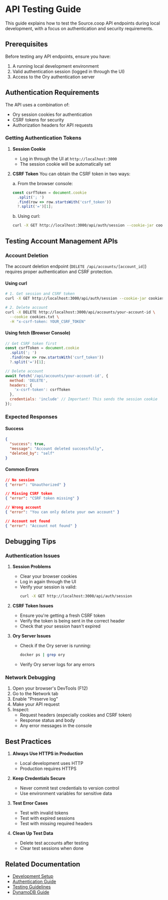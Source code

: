 # API Testing Guide

This guide explains how to test the Source.coop API endpoints during local development, with a focus on authentication and security requirements.

## Prerequisites

Before testing any API endpoints, ensure you have:
1. A running local development environment
2. Valid authentication session (logged in through the UI)
3. Access to the Ory authentication server

## Authentication Requirements

The API uses a combination of:
- Ory session cookies for authentication
- CSRF tokens for security
- Authorization headers for API requests

### Getting Authentication Tokens

1. **Session Cookie**
   - Log in through the UI at `http://localhost:3000`
   - The session cookie will be automatically set

2. **CSRF Token**
   You can obtain the CSRF token in two ways:

   a. From the browser console:
   ```javascript
   const csrfToken = document.cookie
     .split('; ')
     .find(row => row.startsWith('csrf_token'))
     ?.split('=')[1];
   ```

   b. Using curl:
   ```bash
   curl -X GET http://localhost:3000/api/auth/session --cookie-jar cookies.txt
   ```

## Testing Account Management APIs

### Account Deletion

The account deletion endpoint (`DELETE /api/accounts/[account_id]`) requires proper authentication and CSRF protection.

#### Using curl

```bash
# 1. Get session and CSRF token
curl -X GET http://localhost:3000/api/auth/session --cookie-jar cookies.txt

# 2. Delete account
curl -X DELETE http://localhost:3000/api/accounts/your-account-id \
  --cookie cookies.txt \
  -H "x-csrf-token: YOUR_CSRF_TOKEN"
```

#### Using fetch (Browser Console)

```javascript
// Get CSRF token first
const csrfToken = document.cookie
  .split('; ')
  .find(row => row.startsWith('csrf_token'))
  ?.split('=')[1];

// Delete account
await fetch('/api/accounts/your-account-id', {
  method: 'DELETE',
  headers: {
    'x-csrf-token': csrfToken
  },
  credentials: 'include' // Important! This sends the session cookie
});
```

### Expected Responses

#### Success
```json
{
  "success": true,
  "message": "Account deleted successfully",
  "deleted_by": "self"
}
```

#### Common Errors
```json
// No session
{ "error": "Unauthorized" }

// Missing CSRF token
{ "error": "CSRF token missing" }

// Wrong account
{ "error": "You can only delete your own account" }

// Account not found
{ "error": "Account not found" }
```

## Debugging Tips

### Authentication Issues

1. **Session Problems**
   - Clear your browser cookies
   - Log in again through the UI
   - Verify your session is valid:
     ```bash
     curl -X GET http://localhost:3000/api/auth/session
     ```

2. **CSRF Token Issues**
   - Ensure you're getting a fresh CSRF token
   - Verify the token is being sent in the correct header
   - Check that your session hasn't expired

3. **Ory Server Issues**
   - Check if the Ory server is running:
     ```bash
     docker ps | grep ory
     ```
   - Verify Ory server logs for any errors

### Network Debugging

1. Open your browser's DevTools (F12)
2. Go to the Network tab
3. Enable "Preserve log"
4. Make your API request
5. Inspect:
   - Request headers (especially cookies and CSRF token)
   - Response status and body
   - Any error messages in the console

## Best Practices

1. **Always Use HTTPS in Production**
   - Local development uses HTTP
   - Production requires HTTPS

2. **Keep Credentials Secure**
   - Never commit test credentials to version control
   - Use environment variables for sensitive data

3. **Test Error Cases**
   - Test with invalid tokens
   - Test with expired sessions
   - Test with missing required headers

4. **Clean Up Test Data**
   - Delete test accounts after testing
   - Clear test sessions when done

## Related Documentation

- [Development Setup](setup.md)
- [Authentication Guide](ory-authentication.md)
- [Testing Guidelines](testing.md)
- [DynamoDB Guide](dynamodb.md) 